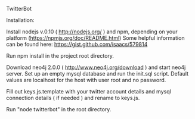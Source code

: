 TwitterBot

Installation:

Install nodejs v.0.10 ( http://nodejs.org/ ) and npm, depending on your platform (https://npmjs.org/doc/README.html)
Some helpful information can be found here: https://gist.github.com/isaacs/579814 

Run npm install in the project root directory.

Download neo4j 2.0.0 ( http://www.neo4j.org/download ) and start neo4j server. 
Set up an empty mysql database and run the init.sql script. Default values are localhost for the host with user root and no password.  

Fill out keys.js.template with your twitter account details and mysql connection details ( if needed ) and rename to keys.js.

Run "node twitterbot" in the root directory. 




